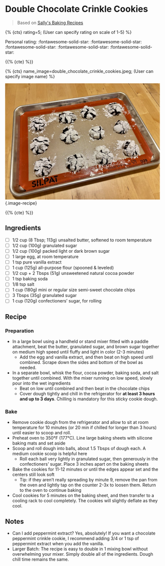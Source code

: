 # Double Chocolate Crinkle Cookies

> Based on [Sally's Baking Recipes](https://sallysbakingaddiction.com/double-chocolate-crinkle-cookies/#tasty-recipes-71008)

{% {cts} rating=5; (User can specify rating on scale of 1-5) %}

Personal rating: :fontawesome-solid-star: :fontawesome-solid-star: :fontawesome-solid-star: :fontawesome-solid-star: :fontawesome-solid-star:

{{% {cte} %}}

{% {cts} name_image=double_chocolate_crinkle_cookies.jpeg; (User can specify image name) %}

![double_chocolate_crinkle_cookies.jpeg](./double_chocolate_crinkle_cookies.jpeg){.image-recipe}

{{% {cte} %}}

## Ingredients

- [ ] 1/2 cup (8 Tbsp; 113g) unsalted butter, softened to room temperature
- [ ] 1/2 cup (100g) granulated sugar
- [ ] 1/2 cup (100g) packed light or dark brown sugar
- [ ] 1 large egg, at room temperature
- [ ] 1 tsp pure vanilla extract
- [ ] 1 cup (125g) all-purpose flour (spooned & leveled)
- [ ] 1/2 cup + 2 Tbsps (51g) unsweetened natural cocoa powder
- [ ] 1 tsp baking soda
- [ ] 1/8 tsp salt
- [ ] 1 cup (180g) mini or regular size semi-sweet chocolate chips
- [ ] 3 Tbsps (35g) granulated sugar
- [ ] 1 cup (120g) confectioners’ sugar, for rolling

## Recipe

### Preparation

- In a large bowl using a handheld or stand mixer fitted with a paddle attachment, beat the butter, granulated sugar, and brown sugar together on medium high speed until fluffy and light in color (2-3 minutes)
    - Add the egg and vanilla extract, and then beat on high speed until combined. Scrape down the sides and bottom of the bowl as needed.
- In a separate bowl, whisk the flour, cocoa powder, baking soda, and salt together until combined. With the mixer running on low speed, slowly pour into the wet ingredients
    - Beat on low until combined and then beat in the chocolate chips
    - Cover dough tightly and chill in the refrigerator for **at least 3 hours and up to 3 days**. Chilling is mandatory for this sticky cookie dough.

### Bake

- Remove cookie dough from the refrigerator and allow to sit at room temperature for 10 minutes (or 20 min if chilled for longer than 3 hours) until easier to scoop and roll.
- Preheat oven to 350°F (177°C). Line large baking sheets with silicone baking mats and set aside
- Scoop and roll dough into balls, about 1.5 Tbsps of dough each. A medium cookie scoop is helpful here
    - Roll each ball very lightly in granulated sugar, then generously in the confectioners’ sugar. Place 3 inches apart on the baking sheets
- Bake the cookies for 11-12 minutes or until the edges appear set and the centers still look soft
    - Tip: if they aren’t really spreading by minute 9, remove the pan from the oven and lightly tap on the counter 2-3x to loosen them. Return to the oven to continue baking
- Cool cookies for 5 minutes on the baking sheet, and then transfer to a cooling rack to cool completely. The cookies will slightly deflate as they cool.

## Notes

- Can I add peppermint extract? Yes, absolutely! If you want a chocolate peppermint crinkle cookie, I recommend adding 3/4 or 1 tsp of peppermint extract when you add the vanilla.
- Larger Batch: The recipe is easy to double in 1 mixing bowl without overwhelming your mixer. Simply double all of the ingredients. Dough chill time remains the same.
